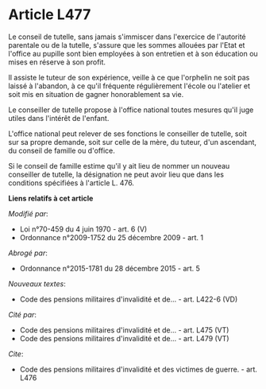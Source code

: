# Article L477

Le conseil de tutelle, sans jamais s'immiscer dans l'exercice de l'autorité parentale ou de la tutelle, s'assure que les
sommes allouées par l'Etat et l'office au pupille sont bien employées à son entretien et à son éducation ou mises en réserve
à son profit.

Il assiste le tuteur de son expérience, veille à ce que l'orphelin ne soit pas laissé à l'abandon, à ce qu'il fréquente
régulièrement l'école ou l'atelier et soit mis en situation de gagner honorablement sa vie.

Le conseiller de tutelle propose à l'office national toutes mesures qu'il juge utiles dans l'intérêt de l'enfant.

L'office national peut relever de ses fonctions le conseiller de tutelle, soit sur sa propre demande, soit sur celle de la
mère, du tuteur, d'un ascendant, du conseil de famille ou d'office.

Si le conseil de famille estime qu'il y ait lieu de nommer un nouveau conseiller de tutelle, la désignation ne peut avoir
lieu que dans les conditions spécifiées à l'article L. 476.

**Liens relatifs à cet article**

_Modifié par_:

  - Loi n°70-459 du 4 juin 1970 - art. 6 (V)
  - Ordonnance n°2009-1752 du 25 décembre 2009 - art. 1

_Abrogé par_:

  - Ordonnance n°2015-1781 du 28 décembre 2015 - art. 5

_Nouveaux textes_:

  - Code des pensions militaires d'invalidité et de... - art. L422-6 (VD)

_Cité par_:

  - Code des pensions militaires d'invalidité et de... - art. L475 (VT)
  - Code des pensions militaires d'invalidité et de... - art. L479 (VT)

_Cite_:

  - Code des pensions militaires d'invalidité et des victimes de guerre. - art. L476

